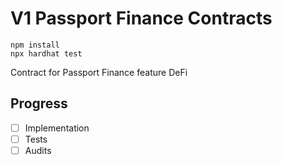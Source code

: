 # V1 Passport Finance Contracts

```
npm install
npx hardhat test
```

Contract for Passport Finance feature DeFi


## Progress
- [ ] Implementation
- [ ] Tests
- [ ] Audits
